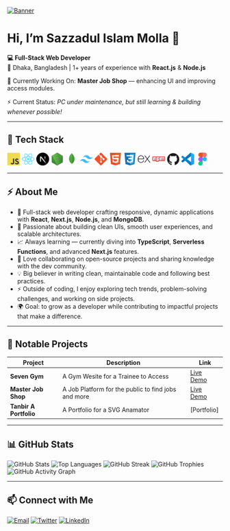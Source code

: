 [![Banner](https://i.ibb.co/VB0bKpD/banner0001.jpg)](https://rishavchanda.io)

# Hi, I’m Sazzadul Islam Molla 👋

**💻 Full-Stack Web Developer**  
📍 Dhaka, Bangladesh | 1+ years of experience with **React.js** & **Node.js**

<p>
  🔨 Currently Working On: <b>Master Job Shop</b> — enhancing UI and improving access modules.
</p>

<p>
  ⚡ Current Status: <i>PC under maintenance, but still learning & building whenever possible!</i>
</p>


---

## 🔧 Tech Stack

<p align="left">
  <!-- Already in your code -->
  <img src="https://raw.githubusercontent.com/devicons/devicon/master/icons/javascript/javascript-original.svg" alt="JavaScript" width="30" height="30" />
  <img src="https://raw.githubusercontent.com/devicons/devicon/master/icons/react/react-original.svg" alt="React" width="30" height="30" />
  <img src="https://raw.githubusercontent.com/devicons/devicon/master/icons/nextjs/nextjs-original.svg" alt="Next.js" width="30" height="30" />
  <img src="https://raw.githubusercontent.com/devicons/devicon/master/icons/nodejs/nodejs-original.svg" alt="Node.js" width="30" height="30" />
  <img src="https://raw.githubusercontent.com/devicons/devicon/master/icons/mongodb/mongodb-original.svg" alt="MongoDB" width="30" height="30" />
  <img src="https://raw.githubusercontent.com/devicons/devicon/master/icons/tailwindcss/tailwindcss-plain.svg" alt="Tailwind CSS" width="30" height="30" />
  <img src="https://raw.githubusercontent.com/devicons/devicon/master/icons/git/git-original.svg" alt="Git" width="30" height="30" />
  
  <!-- New suggestions -->
  <img src="https://raw.githubusercontent.com/devicons/devicon/master/icons/html5/html5-original.svg" alt="HTML5" width="30" height="30" />
  <img src="https://raw.githubusercontent.com/devicons/devicon/master/icons/css3/css3-original.svg" alt="CSS3" width="30" height="30" />
  <img src="https://raw.githubusercontent.com/devicons/devicon/master/icons/express/express-original.svg" alt="Express.js" width="30" height="30" />
  <img src="https://raw.githubusercontent.com/devicons/devicon/master/icons/npm/npm-original-wordmark.svg" alt="NPM" width="30" height="30" />
  <img src="https://raw.githubusercontent.com/devicons/devicon/master/icons/github/github-original.svg" alt="GitHub" width="30" height="30" />
  <img src="https://raw.githubusercontent.com/devicons/devicon/master/icons/vscode/vscode-original.svg" alt="VS Code" width="30" height="30" />
  <img src="https://raw.githubusercontent.com/devicons/devicon/master/icons/figma/figma-original.svg" alt="Figma" width="30" height="30" />
</p>


---

## ⚡ About Me  

- 🚀 Full-stack web developer crafting responsive, dynamic applications with **React**, **Next.js**, **Node.js**, and **MongoDB**.  
- 🎨 Passionate about building clean UIs, smooth user experiences, and scalable architectures.  
- 📈 Always learning — currently diving into **TypeScript**, **Serverless Functions**, and advanced **Next.js** features.  
- 🤝 Love collaborating on open-source projects and sharing knowledge with the dev community.  
- 💡 Big believer in writing clean, maintainable code and following best practices.  
- ⚡ Outside of coding, I enjoy exploring tech trends, problem-solving challenges, and working on side projects.  
- 🌍 Goal: to grow as a developer while contributing to impactful projects that make a difference.  


---

## 🚀 Notable Projects

| Project                     | Description                                         | Link                                                                              |
|-----------------------------|-----------------------------------------------------|-----------------------------------------------------------------------------------|
| **Seven Gym**               | A Gym Wesite for a Trainee to Access                | [Live Demo](https://seven-gym-1885e.web.app/)                                     |
| **Master Job Shop**         | A Job Platform for the public to find jobs and more | [Live Demo](https://master-job-shop.web.app/)                                     |
| **Tanbir A Portfolio**      | A Portfolio for a SVG Anamator                      | [Portfolio]                                                                       |

---

## 📊 GitHub Stats

<p align="left">
  <!-- GitHub Stats -->
  <img src="https://github-readme-stats.vercel.app/api?username=sazzadul1205&show_icons=true&locale=en" alt="GitHub Stats" />

  <!-- Top Languages -->
  <img src="https://github-readme-stats.vercel.app/api/top-langs?username=sazzadul1205&show_icons=true&locale=en&layout=compact" alt="Top Languages" />

  <!-- Streak Stats -->
  <img src="https://github-readme-streak-stats.herokuapp.com/?user=sazzadul1205&" alt="GitHub Streak" />

  <!-- Trophies -->
  <img src="https://github-profile-trophy.vercel.app/?username=sazzadul1205&theme=radical&margin-w=10&margin-h=10" alt="GitHub Trophies" />

  <!-- Activity Graph -->
  <img src="https://github-readme-activity-graph.vercel.app/graph?username=sazzadul1205&theme=react-dark&hide_border=true" alt="GitHub Activity Graph" />
</p>


---

## 📫 Connect with Me

<p>
  <a href="mailto:Psazzadul@gmail.com"><img src="https://img.shields.io/badge/Email-Psazzadul@gmail.com-blue?style=flat-square&logo=gmail" alt="Email" /></a>
  <a href="https://twitter.com/sazzadu84352084"><img src="https://img.shields.io/badge/Twitter-@sazzadu84352084-1DA1F2?style=flat-square&logo=twitter" alt="Twitter" /></a>
  <a href="https://linkedin.com/in/sazzadul-islam-molla-6905b3293"><img src="https://img.shields.io/badge/LinkedIn-Sazzadul-blue?style=flat-square&logo=linkedin" alt="LinkedIn" /></a>
</p>
